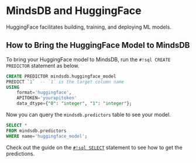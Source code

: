 # MindsDB and HuggingFace

HuggingFace facilitates building, training, and deploying ML models.

## How to Bring the HuggingFace Model to MindsDB

To bring your HuggingFace model to MindsDB, run the `#!sql CREATE PREDICTOR` statement as below.

```sql
CREATE PREDICTOR mindsdb.huggingface_model
PREDICT `1`  -- `1` is the target column name
USING 
    format='huggingface',
    APITOKEN='yourapitoken'
    data_dtype={"0": "integer", "1": "integer"};
```

Now you can query the `mindsdb.predictors` table to see your model.

```sql
SELECT *
FROM mindsdb.predictors
WHERE name='huggingface_model';
```

Check out the guide on the [`#!sql SELECT`](/sql/api/select/) statement to see how to get the predictions.
